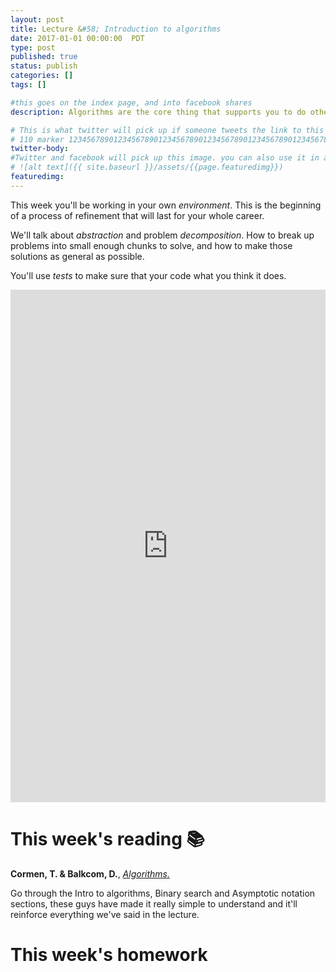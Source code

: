 ```yaml
---
layout: post
title: Lecture &#58; Introduction to algorithms
date: 2017-01-01 00:00:00  PDT
type: post
published: true
status: publish
categories: []
tags: []

#this goes on the index page, and into facebook shares
description: Algorithms are the core thing that supports you to do other things!

# This is what twitter will pick up if someone tweets the link to this page
# 110 marker 1234567890123456789012345678901234567890123456789012345678901234567890123456789012345678901234567890123456789
twitter-body:
#Twitter and facebook will pick up this image. you can also use it in a post with:
# ![alt text]({{ site.baseurl }}/assets/{{page.featuredimg}})
featuredimg:
---
```


<style>
  iframe {
      width: 100%;
      height: 820px;
      border: 0;
  }
</style>

This week you'll be working in your own _environment_. This is the beginning of a process of refinement that will last for your whole career.

We'll talk about _abstraction_ and problem _decomposition_. How to break up problems into small enough chunks to solve, and how to make those solutions as general as possible.

You'll use _tests_ to make sure that your code what you think it does.

<iframe src="https://docs.google.com/presentation/d/1aWOs9MCDe_HCDj74BWNUbcsML34eK5SUoLwKxfS2uyQ/embed?start=false&loop=false&delayms=3000"></iframe>

# This week's reading :books:

**Cormen, T. & Balkcom, D.**, [_Algorithms._](https://www.google.com/url?q=https://www.khanacademy.org/computing/computer-science/algorithms&amp;sa=D&amp;ust=1485378456025000&amp;usg=AFQjCNE44HVdk4Huv9iVDPtxr74WQDd7mQ)

Go through the Intro to algorithms, Binary search and Asymptotic notation sections, these guys have made it really simple to understand and it'll reinforce everything we've said in the lecture.

# This week's homework
